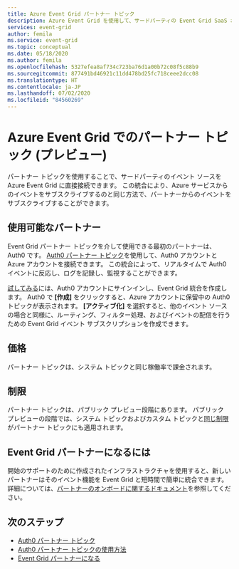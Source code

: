 ```yaml
---
title: Azure Event Grid パートナー トピック
description: Azure Event Grid を使用して、サードパーティの Event Grid SaaS および PaaS パートナーから直接 Azure サービスにイベントを送信します。
services: event-grid
author: femila
ms.service: event-grid
ms.topic: conceptual
ms.date: 05/18/2020
ms.author: femila
ms.openlocfilehash: 5327efea8af734c723ba76d1a00b72c08f5c88b9
ms.sourcegitcommit: 877491bd46921c11dd478bd25fc718ceee2dcc08
ms.translationtype: HT
ms.contentlocale: ja-JP
ms.lasthandoff: 07/02/2020
ms.locfileid: "84560269"
---
```

# <a name="partner-topics-in-azure-event-grid-preview"></a>Azure Event Grid でのパートナー トピック (プレビュー)
パートナー トピックを使用することで、サードパーティのイベント ソースを Azure Event Grid に直接接続できます。 この統合により、Azure サービスからのイベントをサブスクライブするのと同じ方法で、パートナーからのイベントをサブスクライブすることができます。 

## <a name="available-partners"></a>使用可能なパートナー
Event Grid パートナー トピックを介して使用できる最初のパートナーは、Auth0 です。 [Auth0 パートナー トピック](auth0-overview.md)を使用して、Auth0 アカウントと Azure アカウントを接続できます。 この統合によって、リアルタイムで Auth0 イベントに反応し、ログを記録し、監視することができます。

[試してみる](auth0-how-to.md)には、Auth0 アカウントにサインインし、Event Grid 統合を作成します。 Auth0 で **[作成]** をクリックすると、Azure アカウントに保留中の Auth0 トピックが表示されます。 **[アクティブ化]** を選択すると、他のイベント ソースの場合と同様に、ルーティング、フィルター処理、およびイベントの配信を行うための Event Grid イベント サブスクリプションを作成できます。

## <a name="pricing"></a>価格
パートナー トピックは、システム トピックと同じ稼働率で課金されます。

## <a name="limits"></a>制限
パートナー トピックは、パブリック プレビュー段階にあります。 パブリック プレビューの段階では、システム トピックおよびカスタム トピックと[同じ制限](https://docs.microsoft.com/azure/azure-resource-manager/management/azure-subscription-service-limits#event-grid-limits)がパートナー トピックにも適用されます。

## <a name="how-do-i-become-an-event-grid-partner"></a>Event Grid パートナーになるには
開始のサポートのために作成されたインフラストラクチャを使用すると、新しいパートナーはそのイベント機能を Event Grid と短時間で簡単に統合できます。 詳細については、[パートナーのオンボードに関するドキュメント](partner-onboarding-overview.md)を参照してください。

## <a name="next-steps"></a>次のステップ

- [Auth0 パートナー トピック](auth0-overview.md)
- [Auth0 パートナー トピックの使用方法](auth0-how-to.md)
- [Event Grid パートナーになる](partner-onboarding-overview.md)